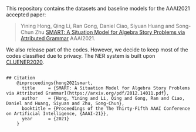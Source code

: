 This repository contains the datasets and baseline models for the AAAI2021 accepted paper:
> Yining Hong, Qing Li, Ran Gong, Daniel Ciao, Siyuan Huang and Song-Chun Zhu
> [SMART: A Situation Model for Algebra Story Problems via Attributed Grammar](https://arxiv.org/pdf/2012.14011.pdf)
> AAAI2021. 

We also release part of the codes. However, we decide to keep most of the codes classified due to privacy.
The NER system is built upon [CLUENER2020](https://github.com/CLUEbenchmark/CLUENER2020).

```

## Citation
    @inproceedings{hong2021smart,
      title     = {SMART: A Situation Model for Algebra Story Problems via Attributed Grammar](https://arxiv.org/pdf/2012.14011.pdf},
      author    = {Hong, Yining and Li, Qing and Gong, Ran and Ciao, Daniel and Huang, Siyuan and Zhu, Song-Chun},
      booktitle = {Proceedings of the The Thirty-Fifth AAAI Conference on Artificial Intelligence, {AAAI-21}},            
      year      = {2021}
    }
